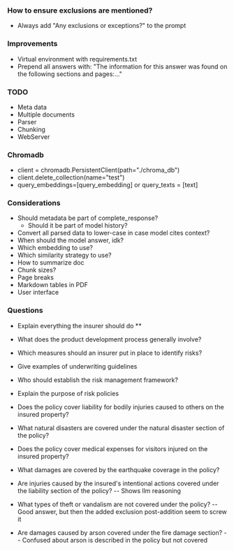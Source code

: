 ### How to ensure exclusions are mentioned?
- Always add "Any exclusions or exceptions?" to the prompt

### Improvements
- Virtual environment with requirements.txt
- Prepend all answers with: "The information for this answer was found on the following sections and pages:..."

### TODO
- Meta data
- Multiple documents
- Parser
- Chunking
- WebServer

### Chromadb
- client = chromadb.PersistentClient(path="./chroma_db")
- client.delete_collection(name="test")
- query_embeddings=[query_embedding] or query_texts = [text]


### Considerations
- Should metadata be part of complete_response?
    - Should it be part of model history?
- Convert all parsed data to lower-case in case model cites context?
- When should the model answer, idk?
- Which embedding to use?
- Which similarity strategy to use?
- How to summarize doc
- Chunk sizes?
- Page breaks
- Markdown tables in PDF
- User interface

### Questions
- Explain everything the insurer should do **
- What does the product development process generally involve?
- Which measures should an insurer put in place to identify risks?
- Give examples of underwriting guidelines
- Who should establish the risk management framework?
- Explain the purpose of risk policies

- Does the policy cover liability for bodily injuries caused to others on the insured property?
- What natural disasters are covered under the natural disaster section of the policy?
- Does the policy cover medical expenses for visitors injured on the insured property?
- What damages are covered by the earthquake coverage in the policy?
- Are injuries caused by the insured's intentional actions covered under the liability section of the policy? -- Shows llm reasoning
- What types of theft or vandalism are not covered under the policy? -- Good answer, but then the added exclusion post-addition seem to screw it
- Are damages caused by arson covered under the fire damage section? -- Confused about arson is described in the policy but not covered